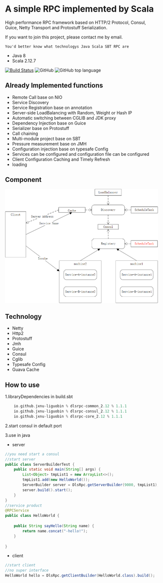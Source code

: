 # A simple RPC implemented by Scala

High performance RPC framework based on HTTP/2 Protocol, Consul, Guice, Netty Transport and Protostuff Serialization.

If you want to join this project, please contact me by email.

    You'd better know what technologys Java Scala SBT RPC are

* Java 8
* Scala 2.12.7

[![Build Status](https://travis-ci.org/jxnu-liguobin/dlsRpc.svg?branch=master)](https://travis-ci.org/jxnu-liguobin/dlsRpc)
![GitHub](https://img.shields.io/github/license/jxnu-liguobin/dlsRpc.svg)
![GitHub top language](https://img.shields.io/github/languages/top/jxnu-liguobin/dlsRpc.svg)

Already Implemented functions
---

- Remote Call base on NIO
- Service Discovery
- Service Registration base on annotation
- Server-side LoadBalancing with Random, Weight or Hash IP
- Automatic switching between CGLIB and JDK proxy
- Dependency Injection base on Guice
- Serializer base on Protostuff
- Call chaining
- Multi-module project base on SBT
- Pressure measurement base on JMH
- Configuration injection base on typesafe Config
- Services can be configured and configuration file can be configured
- Client Configuration Caching and Timely Refresh
 - loading  
 
Component
---

![main component](./dls-benchmark/src/main/resources/dlsRPC.png)

Technology
---

* Netty 
* Http2
* Protostuff
* Jmh
* Guice
* Consul
* Cglib
* Typesafe Config
* Guava Cache

How to use
---

1.libraryDependencies in build.sbt
```sbt
    io.github.jxnu-liguobin % dlsrpc-common_2.12 % 1.1.1
    io.github.jxnu-liguobin % dlsrpc-consul_2.12 % 1.1.1
    io.github.jxnu-liguobin % dlsrpc-core_2.12 % 1.1.1
```
2.start consul in default port 

3.use in java

- server 

```java
//you need start a consul
//start server
public class ServerBuilderTest {
    public static void main(String[] args) {
        List<Object> tmpList1 = new ArrayList<>();
        tmpList1.add(new HelloWorld());
        ServerBuilder server = DlsRpc.getServerBuilder(9000, tmpList1);
        server.build().start();
    }
}
//service product
@RPCService
public class HelloWorld {

    public String sayHello(String name) {
        return name.concat("-hello!");
    }

}
```
- client

```java
//start client
//no super interface
HelloWorld hello = DlsRpc.getClientBuilder(HelloWorld.class).build();
```
